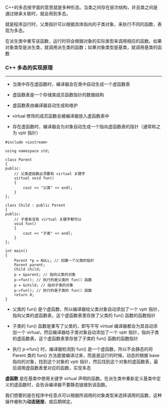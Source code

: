 C++的多态按字面的意思就是多种形态。当类之间存在层次结构，并且类之间是通过继承关联时，就会用到多态。

就是程序运行时，父类指针可以根据具体指向的子类对象，来执行不同的函数，表现为多态。

在派生类中重写该函数，运行时将会根据对象的实际类型来调用相应的函数。如果对象类型是派生类，就调用派生类的函数；如果对象类型是基类，就调用基类的函数

### **C++ 多态的实现原理**
---

- 当类中存在虚函数时，编译器会在类中自动生成一个虚函数表

- 虚函数表是一个存储类成员函数指针的数据结构

- 虚函数表由编译器自动生成和维护

- virtual 修饰的成员函数会被编译器放入虚函数表中

- 存在虚函数时，编译器会为对象自动生成一个指向虚函数表的指针（通常称之为 vptr 指针）

```
#include <iostream>
 
using namespace std;
 
class Parent
{
public:
    // 父类虚函数必须要有 virtual 关键字
    virtual void fun()
    {
        cout << "父类" << endl;
    }
};
 
class Child : public Parent
{
public:
    // 子类有没有 virtual 关键字都可以
    void fun()
    {
        cout << "子类" << endl;
    }
};
 
int main()
{
    Parent *p = NULL; // 创建一个父类的指针
    Parent parent;
    Child child;
    p = &parent; // 指向父类的对象
    p->fun(); // 执行的是父类的 fun() 函数
    p = &child; // 指向子类的对象
    p->fun(); // 执行的是子类的 fun() 函数
    return 0;
}
```

- 父类的 fun() 是个虚函数，所以编译器给父类对象自动添加了一个 vptr 指针，指向父类的虚函数表，这个虚函数表里存放了父类的 fun() 函数的函数指针

- 子类的 fun() 函数是重写了父类的，即写不写 virtual 编译器都会为其自动添加一个 virtual，然后编译器给子类对象自动添加了一个 vptr 指针，指向子类的虚函数表，这个虚函数表里存放了子类的 fun() 函数的函数指针

- 执行 p->fun() 时，编译器检测到 fun() 是一个虚函数，所以不会静态的将 Parent 类的 fun() 方法直接编译过来，而是是运行的时候，动态的根据 base 指向的对象，找到这个对象的 vptr 指针，然后找到这个对象的虚函数表，最后调用虚函数表里对应的函数，实现多态

**虚函数** 是在基类中使用关键字 virtual 声明的函数。在派生类中重新定义基类中定义的虚函数时，会告诉编译器不要静态链接到该函数。

我们想要的是在程序中任意点可以根据所调用的对象类型来选择调用的函数，这种操作被称为**动态链接**，或后期绑定。